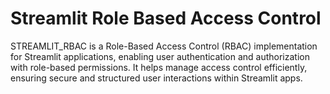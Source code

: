 # Streamlit Role Based Access Control
STREAMLIT_RBAC is a Role-Based Access Control (RBAC) implementation for Streamlit applications, enabling user authentication and authorization with role-based permissions. It helps manage access control efficiently, ensuring secure and structured user interactions within Streamlit apps.
